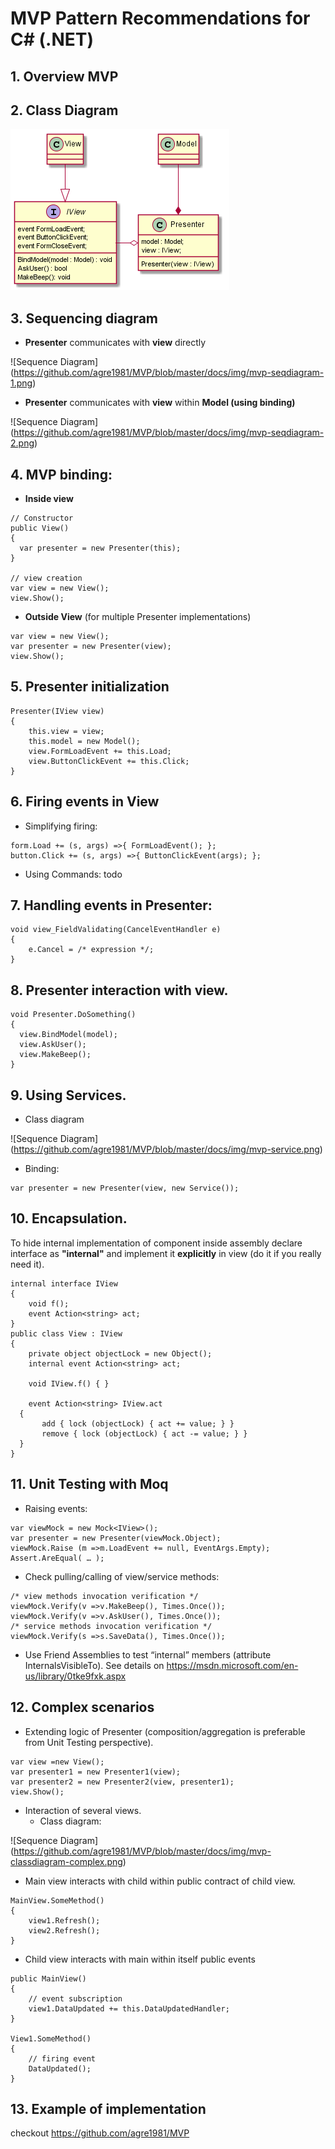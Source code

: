 # MVP Pattern Recommendations for C# (.NET)

## 1. Overview MVP


## 2. Class Diagram

![Class Diagram](https://github.com/agre1981/MVP/blob/master/docs/img/mvp-classdiagram.png)

## 3. Sequencing diagram
*	**Presenter** communicates with **view** directly
  
![Sequence Diagram] (https://github.com/agre1981/MVP/blob/master/docs/img/mvp-seqdiagram-1.png)
  
*	**Presenter** communicates with **view** within **Model (using binding)**
  
![Sequence Diagram] (https://github.com/agre1981/MVP/blob/master/docs/img/mvp-seqdiagram-2.png)
  
## 4. MVP binding:
  * **Inside view**
```
// Constructor
public View()
{
  var presenter = new Presenter(this);
}

// view creation
var view = new View();
view.Show();
```
  * **Outside View** (for multiple Presenter implementations)
```
var view = new View();
var presenter = new Presenter(view);
view.Show();
```
## 5.	Presenter initialization
```
Presenter(IView view)
{
	this.view = view;
	this.model = new Model();
	view.FormLoadEvent += this.Load;
	view.ButtonClickEvent += this.Click;
}
```
## 6. Firing events in View
* Simplifying firing:
```
form.Load += (s, args) =>{ FormLoadEvent(); };
button.Click += (s, args) =>{ ButtonClickEvent(args); };
```
* Using Commands:
todo

## 7. Handling events in Presenter:
```
void view_FieldValidating(CancelEventHandler e)
{
	e.Cancel = /* expression */;
}
```
## 8.	Presenter interaction with view.
```
void Presenter.DoSomething()
{
  view.BindModel(model);
  view.AskUser();
  view.MakeBeep();
}
```
## 9.	Using Services.
* Class diagram

![Sequence Diagram] (https://github.com/agre1981/MVP/blob/master/docs/img/mvp-service.png)

* Binding:
```
var presenter = new Presenter(view, new Service());
```

## 10. Encapsulation.

To hide internal implementation of component inside assembly declare interface as **"internal"** and implement it **explicitly** in view (do it if you really need it).
```
internal interface IView
{
	void f();
	event Action<string> act;
}
public class View : IView
{
	private object objectLock = new Object(); 
	internal event Action<string> act;

	void IView.f() { }

	event Action<string> IView.act
  {
	   add { lock (objectLock) { act += value; } }
	   remove { lock (objectLock) { act -= value; } }
  }
}
```
## 11. Unit Testing with Moq 
* Raising events:
```
var viewMock = new Mock<IView>();
var presenter = new Presenter(viewMock.Object);
viewMock.Raise (m =>m.LoadEvent += null, EventArgs.Empty);
Assert.AreEqual( … );
```
*	Check pulling/calling of view/service methods:
```
/* view methods invocation verification */
viewMock.Verify(v =>v.MakeBeep(), Times.Once()); 
viewMock.Verify(v =>v.AskUser(), Times.Once()); 
/* service methods invocation verification */
viewMock.Verify(s =>s.SaveData(), Times.Once()); 
```
* Use Friend Assemblies to test “internal” members (attribute InternalsVisibleTo). See details on https://msdn.microsoft.com/en-us/library/0tke9fxk.aspx

## 12. Complex scenarios
* Extending logic of Presenter (composition/aggregation is preferable from Unit Testing perspective).
```
var view =new View();
var presenter1 = new Presenter1(view);
var presenter2 = new Presenter2(view, presenter1);
view.Show();
```
* Interaction of several views. 
  * Class diagram:
  
![Sequence Diagram] (https://github.com/agre1981/MVP/blob/master/docs/img/mvp-classdiagram-complex.png)

  * Main view interacts with child within public contract of child view.
```
MainView.SomeMethod()
{
	view1.Refresh();
	view2.Refresh();
}
```
  * Child view interacts with main within itself public events
```
public MainView()
{
	// event subscription
	view1.DataUpdated += this.DataUpdatedHandler;
}

View1.SomeMethod()
{
	// firing event
	DataUpdated();
}
```

## 13. Example of implementation 

checkout https://github.com/agre1981/MVP

  





